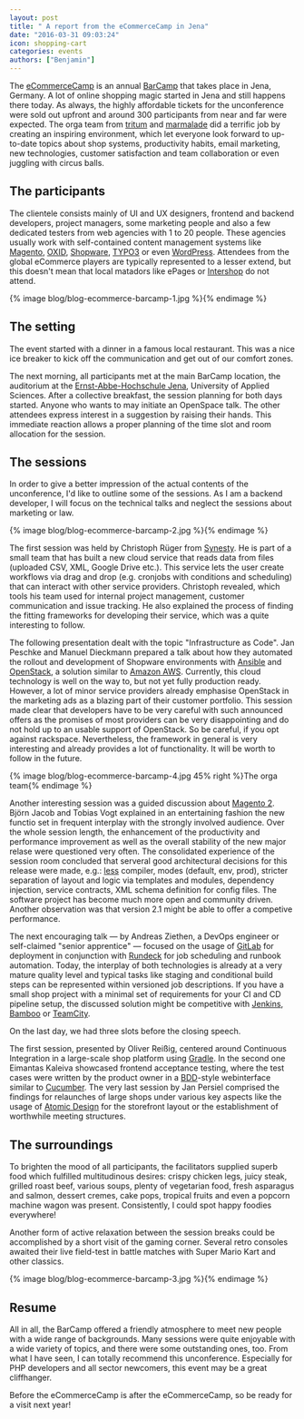 ```yaml
---
layout: post
title: " A report from the eCommerceCamp in Jena"
date: "2016-03-31 09:03:24"
icon: shopping-cart
categories: events
authors: ["Benjamin"]
---
```


The [eCommerceCamp](http://www.ecommerce-camp.de) is an annual [BarCamp](http://barcamp.org) that takes place in Jena, Germany. A lot of online shopping magic started in Jena and still happens there today. As always, the highly affordable tickets for the unconference were sold out upfront and around 300 participants from near and far were expected. The orga team from [tritum](http://www.tritum.de) and [marmalade](http://www.marmalade.de) did a terrific job by creating an inspiring environment, which let everyone look forward to up-to-date topics about shop systems, productivity habits, email marketing, new technologies, customer satisfaction and team collaboration or even juggling with circus balls.

## The participants

The clientele consists mainly of UI and UX designers, frontend and backend developers, project managers, some marketing people and also a few dedicated testers from web agencies with 1 to 20 people. These agencies usually work with self-contained content management systems like [Magento](https://magento.com), [OXID](http://www.oxid-esales.com), [Shopware](https://en.shopware.com), [TYPO3](https://typo3.org) or even [WordPress](https://wordpress.com). Attendees from the global eCommerce players are typically represented to a lesser extend, but this doesn't mean that local matadors like ePages or [Intershop](http://www.intershop.com) do not attend.

{% image blog/blog-ecommerce-barcamp-1.jpg %}{% endimage %}

## The setting

The event started with a dinner in a famous local restaurant. This was a nice ice breaker to kick off the communication and get out of our comfort zones.

The next morning, all participants met at the main BarCamp location, the auditorium at the [Ernst-Abbe-Hochschule Jena](http://www.eah-jena.de/), University of Applied Sciences. After a collective breakfast, the session planning for both days started. Anyone who wants to may initiate an OpenSpace talk. The other attendees express interest in a suggestion by raising their hands. This immediate reaction allows a proper planning of the time slot and room allocation for the session.

## The sessions

In order to give a better impression of the actual contents of the unconference, I'd like to outline some of the sessions. As I am a backend developer, I will focus on the technical talks and neglect the sessions about marketing or law.

{% image blog/blog-ecommerce-barcamp-2.jpg %}{% endimage %}

The first session was held by Christoph Rüger from [Synesty](http://synesty.com). He is part of a small team that has built a new cloud service that reads data from files (uploaded CSV, XML, Google Drive etc.). This service lets the user create workflows via drag and drop (e.g. cronjobs with conditions and scheduling) that can interact with other service providers. Christoph revealed, which tools his team used for internal project management, customer communication and issue tracking. He also explained the process of finding the fitting frameworks for developing their service, which was a quite interesting to follow.

The following presentation dealt with the topic "Infrastructure as Code". Jan Peschke and Manuel Dieckmann prepared a talk about how they automated the rollout and development of Shopware environments with [Ansible](https://www.ansible.com) and [OpenStack](https://www.openstack.org), a solution similar to [Amazon AWS](https://aws.amazon.com). Currently, this cloud technology is well on the way to, but not yet fully production ready. However, a lot of minor service providers already emphasise OpenStack in the marketing ads as a blazing part of their customer portfolio.  This session made clear that developers have to be very careful with such announced offers as the promises of most providers can be very disappointing and do not hold up to an usable support of OpenStack. So be careful, if you opt against rackspace. Nevertheless, the framework in general is very interesting and already provides a lot of functionality. It will be worth to follow in the future.

{% image blog/blog-ecommerce-barcamp-4.jpg 45% right %}The orga team{% endimage %}

Another interesting session was a guided discussion about [Magento 2](https://magento.com/developers/magento2). Björn Jacob and Tobias Vogt explained in an entertaining fashion the new functio set in frequent interplay with the strongly involved audience. Over the whole session length, the enhancement of the productivity and performance improvement as well as the overall stability of the new major relase were questioned very often. The consolidated experience of the session room concluded that serveral good architectural decisions for this release were made, e.g.: [less](http://lesscss.org/) compiler, modes (default, env, prod), stricter separation of layout and logic via templates and modules, dependency injection, service contracts, XML schema definition for config files. The software project has become much more open and community driven. Another observation was that version 2.1 might be able to offer a competive performance.

The next encouraging talk — by Andreas Ziethen, a DevOps engineer or self-claimed "senior apprentice" — focused on the usage of [GitLab](https://www.gitlab.com) for deployment in conjunction with [Rundeck](http://rundeck.org) for job scheduling and runbook automation. Today, the interplay of both technologies is already at a very mature quality level and typical tasks like staging and conditional build steps can be represented within versioned job descriptions. If you have a small shop project with a minimal set of requirements for your CI and CD pipeline setup, the discussed solution might be competitive with [Jenkins](https://jenkins-ci.org), [Bamboo](https://confluence.atlassian.com/bamboo) or [TeamCity](https://www.jetbrains.com/teamcity/).

On the last day, we had three slots before the closing speech.

The first session, presented by Oliver Reißig, centered around Continuous Integration in a large-scale shop platform using [Gradle](http://gradle.org/). In the second one Eimantas Kaleiva showcased frontend acceptance testing, where the test cases were written by the product owner in a [BDD](http://behaviourdriven.org/)-style webinterface similar to [Cucumber](https://cucumber.io).
The very last session by Jan Persiel comprised the findings for relaunches of large shops under various key aspects like the usage of [Atomic Design](http://bradfrost.com/blog/post/atomic-web-design) for the storefront layout or the establishment of worthwhile meeting structures.

## The surroundings

To brighten the mood of all participants, the facilitators supplied superb food which fulfilled multitudinous desires: crispy chicken legs, juicy steak, grilled roast beef, various soups, plenty of vegetarian food, fresh asparagus and salmon, dessert cremes, cake pops, tropical fruits and even a popcorn machine wagon was present. Consistently, I could spot happy foodies everywhere!

Another form of active relaxation between the session breaks could be accomplished by a short visit of the gaming corner. Several retro consoles awaited their live field-test in battle matches with Super Mario Kart and other classics.

{% image blog/blog-ecommerce-barcamp-3.jpg %}{% endimage %}

## Resume

All in all, the BarCamp offered a friendly atmosphere to meet new people with a wide range of backgrounds. Many sessions were quite enjoyable with a wide variety of topics, and there were some outstanding ones, too. From what I have seen, I can totally recommend this unconference. Especially for PHP developers and all sector newcomers, this event may be a great cliffhanger.

Before the eCommerceCamp is after the eCommerceCamp, so be ready for a visit next year!

